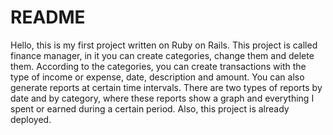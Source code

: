 # README
Hello, this is my first project written on Ruby on Rails.
This project is called finance manager, in it you can create categories, change them and delete them.
According to the categories, you can create transactions with the type of income or expense, date, description and amount.
You can also generate reports at certain time intervals.
There are two types of reports by date and by category, where these reports show a graph and everything I spent or earned during a certain period.
Also, this project is already deployed.
